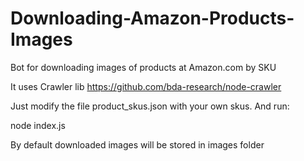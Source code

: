 # Downloading-Amazon-Products-Images
Bot for downloading images of products at Amazon.com by SKU

It uses Crawler lib https://github.com/bda-research/node-crawler

Just modify the file product_skus.json with your own skus. And run:

node index.js

By default downloaded images will be stored in images folder